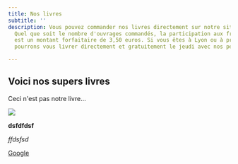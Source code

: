 ```yaml
---
title: Nos livres
subtitle: ''
description: Vous pouvez commander nos livres directement sur notre site Internet.
  Quel que soit le nombre d'ouvrages commandés, la participation aux frais de port
  est un montant forfaitaire de 3,50 euros. Si vous êtes à Lyon ou à proximité, nous
  pourrons vous livrer directement et gratuitement le jeudi avec nos petites pattes…

---
```

## Voici nos supers livres

Ceci n'est pas notre livre…

![](/images/bdtest.jpg)

**dsfdfdsf**

_ffdsfsd_

[Google ](Https://google.fr "Lien vers google")